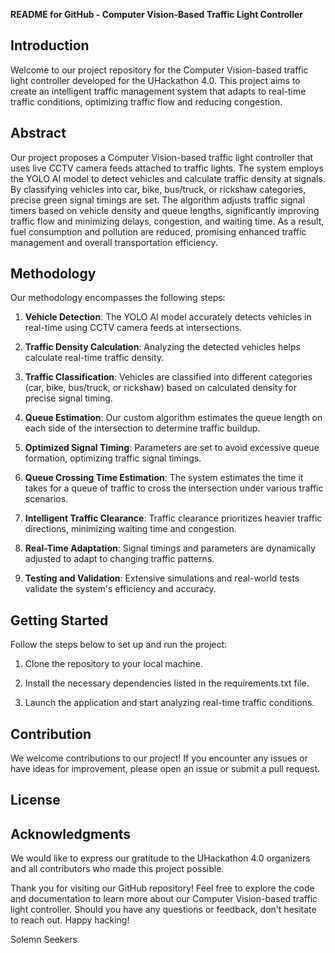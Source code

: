 **README for GitHub - Computer Vision-Based Traffic Light Controller**

## Introduction

Welcome to our project repository for the Computer Vision-based traffic light controller developed for the UHackathon 4.0. This project aims to create an intelligent traffic management system that adapts to real-time traffic conditions, optimizing traffic flow and reducing congestion.

## Abstract

Our project proposes a Computer Vision-based traffic light controller that uses live CCTV camera feeds attached to traffic lights. The system employs the YOLO AI model to detect vehicles and calculate traffic density at signals. By classifying vehicles into car, bike, bus/truck, or rickshaw categories, precise green signal timings are set. The algorithm adjusts traffic signal timers based on vehicle density and queue lengths, significantly improving traffic flow and minimizing delays, congestion, and waiting time. As a result, fuel consumption and pollution are reduced, promising enhanced traffic management and overall transportation efficiency.

## Methodology

Our methodology encompasses the following steps:

1. **Vehicle Detection**: The YOLO AI model accurately detects vehicles in real-time using CCTV camera feeds at intersections.

2. **Traffic Density Calculation**: Analyzing the detected vehicles helps calculate real-time traffic density.

3. **Traffic Classification**: Vehicles are classified into different categories (car, bike, bus/truck, or rickshaw) based on calculated density for precise signal timing.

4. **Queue Estimation**: Our custom algorithm estimates the queue length on each side of the intersection to determine traffic buildup.

5. **Optimized Signal Timing**: Parameters are set to avoid excessive queue formation, optimizing traffic signal timings.

6. **Queue Crossing Time Estimation**: The system estimates the time it takes for a queue of traffic to cross the intersection under various traffic scenarios.

7. **Intelligent Traffic Clearance**: Traffic clearance prioritizes heavier traffic directions, minimizing waiting time and congestion.

8. **Real-Time Adaptation**: Signal timings and parameters are dynamically adjusted to adapt to changing traffic patterns.

9. **Testing and Validation**: Extensive simulations and real-world tests validate the system's efficiency and accuracy.

## Getting Started

Follow the steps below to set up and run the project:

1. Clone the repository to your local machine.

2. Install the necessary dependencies listed in the requirements.txt file.

3. Launch the application and start analyzing real-time traffic conditions.

## Contribution

We welcome contributions to our project! If you encounter any issues or have ideas for improvement, please open an issue or submit a pull request.

## License

## Acknowledgments

We would like to express our gratitude to the UHackathon 4.0 organizers and all contributors who made this project possible.

Thank you for visiting our GitHub repository! Feel free to explore the code and documentation to learn more about our Computer Vision-based traffic light controller. Should you have any questions or feedback, don't hesitate to reach out. Happy hacking!

Solemn Seekers

